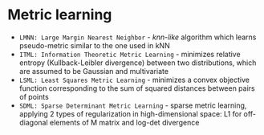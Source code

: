 # Metric learning

* `LMNN: Large Margin Nearest Neighbor` - *knn-like* algorithm which learns pseudo-metric similar to the one used in kNN
* `ITML: Information Theoretic Metric Learning` - minimizes relative entropy (Kullback-Leibler divergence) between two distributions, which are assumed to be Gaussian and multivariate
* `LSML: Least Squares Metric Learning` - minimizes a convex objective function corresponding to the sum of squared distances between pairs of points
* `SDML: Sparse Determinant Metric Learning` - sparse metric learning, applying 2 types of regularization in high-dimensional space: L1 for off-diagonal elements of M matrix and log-det divergence 
